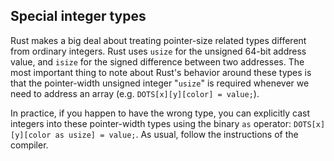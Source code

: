 ## Special integer types

Rust makes a big deal about treating pointer-size related types different from ordinary integers. Rust uses `usize` for the unsigned 64-bit address value, and `isize` for the signed difference between two addresses. The most important thing to note about Rust's behavior around these types is that the pointer-width unsigned integer "`usize`" is required whenever we need to address an array (e.g. `DOTS[x][y][color] = value;`).

In practice, if you happen to have the wrong type, you can explicitly cast integers into these pointer-width types using the binary `as` operator: `DOTS[x][y][color as usize] = value;`. As usual, follow the instructions of the compiler.

